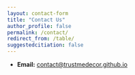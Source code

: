 ```yaml
---
layout: contact-form
title: "Contact Us"
author_profile: false
permalink: /contact/
redirect_from: /table/
suggestedcitiation: false
---
```


- **Email:** [contact@trustmedecor.github.io](mailto:trustmedecor2020@gmail.com)
